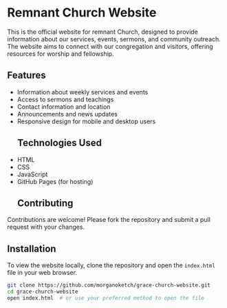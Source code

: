# Remnant Church Website
This is the official website for remnant Church, designed to provide information about our services, events, sermons, and community outreach. The website aims to connect with our congregation and visitors, offering resources for worship and fellowship.
## Features
- Information about weekly services and events
- Access to sermons and teachings
- Contact information and location
- Announcements and news updates
- Responsive design for mobile and desktop users
  ## Technologies Used
- HTML
- CSS
- JavaScript
- GitHub Pages (for hosting)
  ## Contributing
Contributions are welcome! Please fork the repository and submit a pull request with your changes.
## Installation
To view the website locally, clone the repository and open the `index.html` file in your web browser.

```bash
git clone https://github.com/morganoketch/grace-church-website.git
cd grace-church-website
open index.html  # or use your preferred method to open the file
